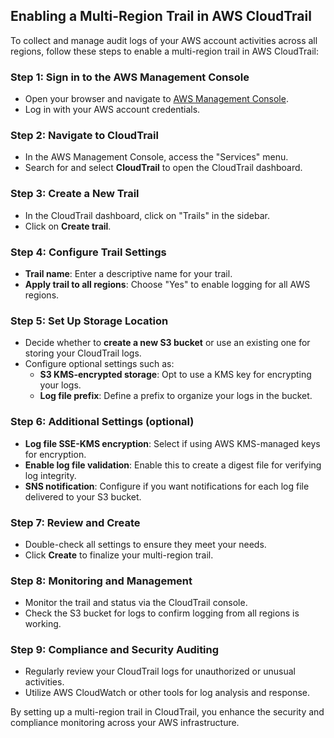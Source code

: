 ## Enabling a Multi-Region Trail in AWS CloudTrail

To collect and manage audit logs of your AWS account activities across all regions, follow these steps to enable a multi-region trail in AWS CloudTrail:

### Step 1: Sign in to the AWS Management Console
- Open your browser and navigate to [AWS Management Console](https://aws.amazon.com/console/).
- Log in with your AWS account credentials.

### Step 2: Navigate to CloudTrail
- In the AWS Management Console, access the "Services" menu.
- Search for and select **CloudTrail** to open the CloudTrail dashboard.

### Step 3: Create a New Trail
- In the CloudTrail dashboard, click on "Trails" in the sidebar.
- Click on **Create trail**.

### Step 4: Configure Trail Settings
- **Trail name**: Enter a descriptive name for your trail.
- **Apply trail to all regions**: Choose "Yes" to enable logging for all AWS regions.

### Step 5: Set Up Storage Location
- Decide whether to **create a new S3 bucket** or use an existing one for storing your CloudTrail logs.
- Configure optional settings such as:
  - **S3 KMS-encrypted storage**: Opt to use a KMS key for encrypting your logs.
  - **Log file prefix**: Define a prefix to organize your logs in the bucket.

### Step 6: Additional Settings (optional)
- **Log file SSE-KMS encryption**: Select if using AWS KMS-managed keys for encryption.
- **Enable log file validation**: Enable this to create a digest file for verifying log integrity.
- **SNS notification**: Configure if you want notifications for each log file delivered to your S3 bucket.

### Step 7: Review and Create
- Double-check all settings to ensure they meet your needs.
- Click **Create** to finalize your multi-region trail.

### Step 8: Monitoring and Management
- Monitor the trail and status via the CloudTrail console.
- Check the S3 bucket for logs to confirm logging from all regions is working.

### Step 9: Compliance and Security Auditing
- Regularly review your CloudTrail logs for unauthorized or unusual activities.
- Utilize AWS CloudWatch or other tools for log analysis and response.

By setting up a multi-region trail in CloudTrail, you enhance the security and compliance monitoring across your AWS infrastructure.

